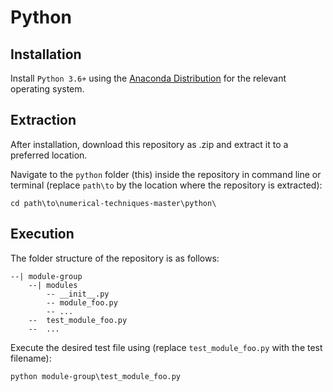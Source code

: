 # Python

## Installation

Install `Python 3.6+` using the [Anaconda Distribution](https://www.anaconda.com/distribution/) for the relevant operating system.

## Extraction

After installation, download this repository as .zip and extract it to a preferred location.

Navigate to the ```python``` folder (this) inside the repository in command line or terminal (replace ```path\to``` by the location where the repository is extracted):
```
cd path\to\numerical-techniques-master\python\
```

## Execution

The folder structure of the repository is as follows:

```
--| module-group
    --| modules
        -- __init__.py
        -- module_foo.py
        -- ...
    --  test_module_foo.py
    --  ...
```

Execute the desired test file using (replace ```test_module_foo.py``` with the test filename):
```
python module-group\test_module_foo.py
```